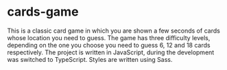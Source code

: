 # cards-game
This is a classic card game in which you are shown a few seconds of cards whose location you need to guess. 
The game has three difficulty levels, depending on the one you choose you need to guess 6, 12 and 18 cards respectively.
The project is written in JavaScript, during the development was switched to TypeScript. Styles are written using Sass. 
